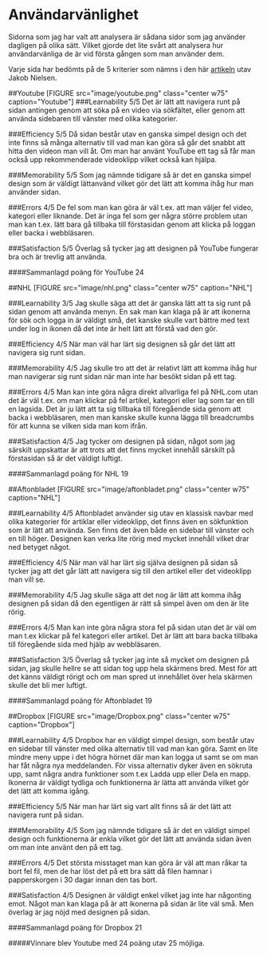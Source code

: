 

Användarvänlighet
======================================
Sidorna som jag har valt att analysera är sådana sidor som jag använder dagligen på olika sätt. Vilket gjorde det lite svårt att analysera hur användarvänliga de är vid första gången som man använder dem.

Varje sida har bedömts på de 5 kriterier som nämns i den här [artikeln](https://www.nngroup.com/articles/usability-101-introduction-to-usability/) utav Jakob Nielsen.


##Youtube
[FIGURE src="image/youtube.png" class="center w75" caption="Youtube"]
###Learnability 5/5
Det är lätt att navigera runt på sidan antingen genom att söka på en video via sökfältet, eller genom att använda sidebaren till vänster med olika kategorier.


###Efficiency 5/5
Då sidan består utav en ganska simpel design och det inte finns så många alternativ till vad man kan göra så går det snabbt att hitta den videon man vill åt. Om man har använt YouTube ett tag så får man också upp rekommenderade videoklipp vilket också kan hjälpa.


###Memorability 5/5
Som jag nämnde tidigare så är det en ganska simpel design som är väldigt lättanvänd vilket gör det lätt att komma ihåg hur man använder sidan.



###Errors 4/5
De fel som man kan göra är väl t.ex. att man väljer fel video, kategori eller liknande. Det är inga fel som ger några större problem utan man kan t.ex. lätt bara gå tillbaka till förstasidan genom att klicka på loggan eller backa i webbläsaren.


###Satisfaction 5/5
Överlag så tycker jag att designen på YouTube fungerar bra och är trevlig att använda.

####Sammanlagd poäng för YouTube 24

##NHL
[FIGURE src="image/nhl.png" class="center w75" caption="NHL"]

###Learnability 3/5
Jag skulle säga att det är ganska lätt att ta sig runt på sidan genom att använda menyn. En sak man kan klaga på är att ikonerna för sök och logga in är väldigt små, det kanske skulle vart bättre med text under log in ikonen då det inte är helt lätt att förstå vad den gör.

###Efficiency 4/5
När man väl har lärt sig designen så går det lätt att navigera sig runt sidan.


###Memorability 4/5
Jag skulle tro att det är relativt lätt att komma ihåg hur man navigerar sig runt sidan när man inte har besökt sidan på ett tag.


###Errors 4/5
Man kan inte göra några direkt allvarliga fel på NHL.com utan det är väl t.ex. om man klickar på fel artikel, kategori eller lag som tar en till en lagsida. Det är ju lätt att ta sig tillbaka till föregående sida genom att backa i webbläsaren, men man kanske skulle kunna lägga till breadcrumbs för att kunna se vilken sida man kom ifrån.

###Satisfaction 4/5
Jag tycker om designen på sidan, något som jag särskilt uppskattar är att trots att det finns mycket innehåll särskilt på förstasidan så är det väldigt luftigt.


####Sammanlagd poäng för NHL 19

##Aftonbladet
[FIGURE src="image/aftonbladet.png" class="center w75" caption="NHL"]

###Learnability 4/5
Aftonbladet använder sig utav en klassisk navbar med olika kategorier för artiklar eller videoklipp, det finns även en sökfunktion som är lätt att använda. Sen finns det även både en sidebar till vänster och en till höger. Designen kan verka lite rörig med mycket innehåll vilket drar ned betyget något.

###Efficiency 4/5
När man väl har lärt sig själva designen på sidan så tycker jag att det går lätt att navigera sig till den artikel eller det videoklipp man vill se.

###Memorability 4/5
Jag skulle säga att det nog är lätt att komma ihåg designen på sidan då den egentligen är rätt så simpel även om den är lite rörig.

###Errors 4/5
 Man kan inte göra några stora fel på sidan utan det är väl om man t.ex klickar på fel kategori eller artikel. Det är lätt att bara backa tillbaka till föregående sida med hjälp av webbläsaren.

###Satisfaction 3/5
Överlag så tycker jag inte så mycket om designen på sidan, jag skulle hellre se att sidan tog upp hela skärmens bred. Mest för att det känns väldigt rörigt och om man spred ut innehållet över hela skärmen skulle det bli mer luftigt.

####Sammanlagd poäng för Aftonbladet 19

##Dropbox
[FIGURE src="image/Dropbox.png" class="center w75" caption="Dropbox"]

###Learnability 4/5
Dropbox har en väldigt simpel design, som består utav en sidebar till vänster med olika alternativ till vad man kan göra. Samt en lite mindre meny uppe i det högra hörnet där man kan logga ut samt se om man har fåt några nya meddelanden. För vissa alternativ dyker även en sökruta upp, samt några andra funktioner som t.ex Ladda upp eller Dela en mapp. Ikonerna är väldigt tydliga och funktionerna är lätta att använda vilket gör det lätt att komma igång.

###Efficiency 5/5
När man har lärt sig vart allt finns så är det lätt att navigera runt på sidan.

###Memorability 4/5
Som jag nämnde tidigare så är det en väldigt simpel design och funktionerna är enkla vilket gör det lätt att använda sidan även om man inte använt den på ett tag.

###Errors 4/5
Det största misstaget man kan göra är väl att man råkar ta bort fel fil, men de har löst det på ett bra sätt då filen hamnar i papperskorgen i 30 dagar innan den tas bort.

###Satisfaction 4/5
Designen är väldigt enkel vilket jag inte har någonting emot. Något man kan klaga på är att ikonerna på sidan är lite väl små. Men överlag är jag nöjd med designen på sidan.

####Sammanlagd poäng för Dropbox 21


#####Vinnare blev Youtube med 24 poäng utav 25 möjliga.

